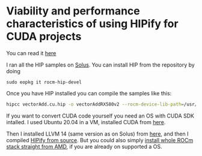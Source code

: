 # Viability and performance characteristics of using HIPify for CUDA projects
You can read it [here](https://jacekjagosz.github.io/HIPifyViabilityReport.html)

I ran all the HIP samples on [Solus](https://getsol.us/). You can install HIP from the repository by doing
```
sudo eopkg it rocm-hip-devel
```

Once you have HIP installed you can compile the samples like this:
```bash
hipcc vectorAdd.cu.hip -o vectorAddRX580v2 --rocm-device-lib-path=/usr/lib64/amdgcn/bitcode/ -DROCM_PATH=/usr -I ../../CommonConvertedToHIP_5.4.2/
```

If you want to convert CUDA code yourself you need an OS with CUDA SDK intalled. I used Ubuntu 20.04 in a VM, installed CUDA from [here](https://developer.nvidia.com/cuda-11-7-1-download-archive?target_os=Linux&target_arch=x86_64&Distribution=Ubuntu&target_version=22.04&target_type=deb_local).

Then I installed LLVM 14 (same version as on Solus) from [here](https://apt.llvm.org/), and then I compiled [HIPify from source](https://github.com/ROCm-Developer-Tools/HIPIFY/). But you could also simply [install whole ROCm stack straight from AMD](https://rocmdocs.amd.com/en/latest/Installation_Guide/Installation_new.html), if you are already on supported a OS.

